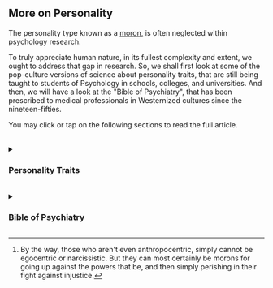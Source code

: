 ## More on Personality

The personality type known as a [moron,](https://i.ibb.co/LpsCcgC/moron-with-a-halo.png) is often neglected within psychology research. 

To truly appreciate human nature, in its fullest complexity and extent, we ought to address that gap in research. So, we shall first look at some of the pop-culture versions of science about personality traits, that are still being taught to students of Psychology in schools, colleges, and universities. And then, we will have a look at the "Bible of Psychiatry", that has been prescribed to medical professionals in Westernized cultures since the nineteen-fifties. 

You may click or tap on the following sections to read the full article. 

<br>

<details><summary><h3>Personality Traits</h3></summary>

Are any of the following categories or labels, personality traits? 

- courageous vs cowardly

- uneducated vs educated 

- sleepy vs awake

- grumpy vs cheerful 

- self-assertive vs sheepish

- preference for spicy vs bland food 

- cat owner vs dog owner

- racist and bigoted vs not, racist and bigoted

- leadership: commanding vs sycophantic 

- sexual orientation: heterosexual or not  

- religiosity: religious vs irreligious vs quasi-religious

<br>

More specifically, of the above types of qualities that a person may exhibit at times to an observer, which qualities might be due to a combination of traits described in the ["Big 5 Model"](https://en.wikipedia.org/wiki/Big_Five_personality_traits#Measurements) of personality traits? 

The Big 5 Personality traits are: 

1. conscientiousness (efficient/organized vs. extravagant/careless)  

1. agreeableness (friendly/compassionate vs. critical/rational)  

1. neuroticism (sensitive/nervous vs. resilient/confident)  

1. openness to experience (inventive/curious vs. consistent/cautious)  

1. extroversion (outgoing/energetic vs. solitary/reserved)  


Let me rearticulate the main question of this section, in a different way, so that it is more clear, "Which combination of factors from the Big 5 Model of personality traits would constitute an observable characteristic of a person, such as 'educated vs uneducated'?"

In personality research, psychoanalysts who are enthusiastic about typecasting people into a bin using a model from pop-science, often use a points based system for each category of traits described within their chosen model. For example, an individual's persona might be typecast into: "40% conscientious, 64% agreeable, 18% neurotic, 59% open to novel experiences, and 83% extrovert." Among such ratings, the combinations and permutations of points for each category label of a trait, often amount to nothing useful or meaningful, because they are derived from questionnaires given to an individual, which the individual can answer differently each time they receive the questionnaire along with the previous test's computed results. The idea that the given questionnaire somehow acts as an instrument or a gauge, for delivering "objective measurements" of an individual's personality, is a fallacy.   

Worst of all, most psychologists and psycho-analysts who administer such questionnaires with the belief that it will reveal some form of a hidden truth, about an individual's attitudes, "latent dispositions", or decision making capacity, have themselves never bothered to research the topic of personality assessment, to any significant depth of understanding. One may say that, the professional sociologist or psychologist administering a personality test, is often unaware or completely oblivious to the fact that, their own personality shapes the way they provide and then interpret results of personality tests. For that matter, every individual's momentary circumstances, intentions, motivations, morals, ethos, experiences, and individuality, is a factor in how that individual interprets observations or interactions, pertaining to any other being.[^1] 

So, if you would like to know which type of a psychologist or an analyst is better qualified to make a worthwhile assessment about someone's personality traits, you merely need to ask the following questions to the professional providing the assessment: 

1. What constitutes or defines the personhood of a being? 

2. How would one distinguish between personality traits and character traits of an individual, after establishing the validity of that individual's personhood? 

A professional who can answer the above types of questions, has at least bothered to ponder about such topics at a more reasonable depth of research and understanding. The rest, should not be qualified as professionals. 

[^1]: By the way, those who aren't even anthropocentric, simply cannot be egocentric or narcissistic. But they can most certainly be morons for going up against the powers that be, and then simply perishing in their fight against injustice. 

</details>

<br>

<details><summary><h3>Bible of Psychiatry</h3></summary>

The Christian Bible is centered around a main character known as Jesus, who is portrayed as the savior of humanity in that narrative, via the accounts retold by the Apostles and early leaders of the Christian Church. 

A range of characteristics of "The Messiah" or "The Christ", were popularly known to Judaic peoples throughout the Mediterranean region, based on their oral tradition of prophesies, folklore, legends, and mythologies. By the beginning of the year 200 CE, those characteristics and traits were attached and attributed to the individual known as Jesus (of Nazareth), by the followers of the nascent Christian Church of that time, within and around the Roman Empire. 

Centuries prior to all of that, around 200 BCE, heroes were typically characterized as valiant warriors within the narratives from Nordic, Greek, Roman, Egyptian, Persian, Indian, Chinese, Mayan, and other existent cultures, during the era when paper as a medium for record keeping was being invented. The idea that heroes could sacrifice their lives instead of pillaging and plundering for fame and riches, was novel, during the year 100 CE. 

Today however, more than two thousand years from when a particular bachelor who was not a warrior, and who got impaled on planks of wood for saying that he was the son of God while walking around like a hippie, the idea of heroism and self-sacrifice, is labeled as a pathological disorder. 

Hero-complex or savior-complex is a type of psychopathology wherein, a person suffering form this mental disease, looks upon other individuals in seemingly less fortunate or poorer circumstances, as compared to the patient's own mental model of what the appropriate state and outlook of the poor people being targeted ought to be. Consequently, the patient utilizes every measure of obsessive, delusional, and forceful action to "save or rescue" the target individuals from their so-called affliction or peril, as perceived by the mentally ill patient. 

A characteristic feature of a patient suffering from savior-complex is their denials of having any type of tendencies for being or wanting to become a hero, or a savior, while taking extraordinary steps to rescue people they think need saving. Such mental patients are otherwise, high-functioning individuals who can mask their hero-complex with clever justifications about the nature of their profession, as opposed to their psychopathology that compels them to do markedly distinct things to save people. Often, covetousness or greed for valor, fame, glory, bounty, and social-validation drive the motives and actions of patients suffering from savior-complex. A much more typical form of savior-complex is white-savior-complex in which, a patient feels that it is their God-given duty, to rescue non-white and non-Christian persons from their state of existing in "sin."  

Can medical professionals, early responders, analysts, priests, judiciary officers, penitentiary workers, teachers, bureaucrats, authority figures, and even parents, family members or friends, have a psychopathology like hero-complex? Yes, they can. And because of which, they simply do not notice the harm they do to others in their bid to being or becoming a savior. Also, can the pathological behavior of acting as a holy-savior be amplified via the social interactions among groups of patients afflicted by hero-complex? Yes it can be, especially in cults. 

Coincidentally, the disease-model of hero-complex as a psychopathology, a personality disorder, a character flaw, a spiritual affliction, or as a medical concern, is only as sound and scientifically true, as all other categories of ailments described in the Bible of Psychiatry called, the [Diagnostic and Statistical Manual of Mental Disorders (DSM)](https://en.wikipedia.org/wiki/Diagnostic_and_Statistical_Manual_of_Mental_Disorders#Criticisms). Those descriptions might seem legitimate and reasonable, except that they are not at all objective. The DSM is not a proper source of information for legitimate medical science, it is a catalog for peddling pharmaceuticals using vague and made up categories of cognitive and behavioral disorders. Topics covered within the DSM, simply do not provide any references and discussions about any scientific factors, measurements, or facts pertaining to anatomy, physiology, pharmacology, pharmaco-genetics, or of gene expression in human beings. Popularizing the DSM as the golden rule book for psychiatry via hospitals, clinics, colleges, and schools, and as *the* valid scientific source of medical knowledge in mental healthcare, has been an industrially orchestrated marketing trick. Such an industrially promulgated ploy, has allowed cultural policing of the public via punitive actions administered unethically using biochemicals and clinical procedures. 

But at least, those types of violations and visceral harms inflicted upon a person via electromechanical, surgical, and biochemical methods, using the guise of medical treatment, aren't as bad as being impaled on planks of wood in a public square. 

>So, how does one obtain legitimate mental healthcare treatment in current day and age? It can only be obtained by acknowledging that anything pertaining to human health, has to firstly do with anatomy and physiology in the medical sense of scientifically measurable, biological markers. Subsequently, one needs to acknowledge that socio-economic, political, and personal finance based functions of a human being, are not to be evaluated via any type of a disease-model, in assessing a person's medical fitness. 
>
>All non-medical factors impacting human health, can only be correctly considered from a "capacities", and "depletion" based model of human activities. If aspects of a person's physical, social, economic, educational, political, or legal resources are depleted due to ecological factors, then drugging that person or subduing them using medical or policing techniques, isn't going to repair and replenish those depleted reserves. 

It is true that medical treatment providers in impoverished societies tend to prioritize the use of high dosage drugs for "sedation", or "pacification", of persons who may be distressed or agitated, especially if the form of agitation is provably 'dangerously threatening', to themselves or to others. Those healthcare providers tend to do so, because of their indoctrinated view that something else, or someone else, will eventually repair the ecological issues and non-biological problems impacting the person needing aid, after a measure of 'peace and tranquility' is firstly obtained via 'minimally' intrusive and invasive methods, deployed by on-duty public service units. This type of reasoning is also utilized by invading military and paramilitary units, who believe that overwhelming violent force, that destroys or quells existing civic institutions in the region being invaded, causes a *chilling effect* upon survivors in that region, which is a sufficient substitute for 'peace', compared to completely annihilating the invaded region.  

That is why, innocent people who do not have the authority and power to influence the cultural policies and regulations, which are forced upon them by persons charged with a "duty of care", only suffer harm and a chilling effect, when those innocent people are forcibly subdued via hurtful and damaging actions taken by coordinated judiciary officials, medical professionals, social service providers, and early-responders. Furthermore, brandishing medicine and medical diagnostic labels as a threat against peaceful protesters and dissidents, is fiendishly sadistic and insidiously cruel. But at least, all of that is not as bad as being crucified for heresy or being burnt alive for witchcraft. 

</details>